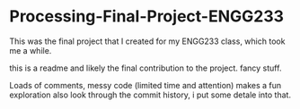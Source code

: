 # Processing-Final-Project-ENGG233
This was the final project that I created for my ENGG233 class, which took me a while.


this is a readme and likely the final contribution to the project.
fancy stuff.

Loads of comments, messy code (limited time and attention) makes a fun exploration
also look through the commit history, i put some detale into that.
